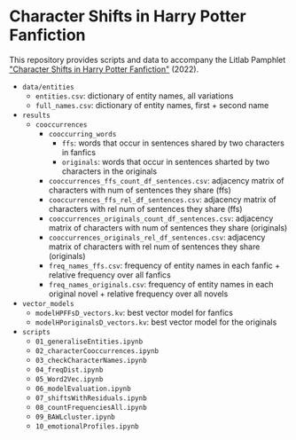 # Character Shifts in Harry Potter Fanfiction

This repository provides scripts and data to accompany the Litlab Pamphlet ["Character Shifts in Harry Potter Fanfiction"](https://www.digitalhumanitiescooperation.de/pamphlet-10-character-shifts-in-harry-potter-fanfiction/) (2022). 

- `data/entities`
  * `entities.csv`: dictionary of entity names, all variations
  * `full_names.csv`: dictionary of entity names, first + second name
- `results`
  * `cooccurrences` 
    * `cooccurring_words`
      * `ffs`: words that occur in sentences shared by two characters in fanfics
      * `originals`: words that occur in sentences sharted by two characters in the originals
    * `cooccurrences_ffs_count_df_sentences.csv`: adjacency matrix of characters with num of sentences they share (ffs)
    * `cooccurrences_ffs_rel_df_sentences.csv`: adjacency matrix of characters with rel num of sentences they share (ffs)
    * `cooccurrences_originals_count_df_sentences.csv`: adjacency matrix of characters with num of sentences they share (originals)
    * `cooccurrences_originals_rel_df_sentences.csv`: adjacency matrix of characters with rel num of sentences they share (originals)
    * `freq_names_ffs.csv`: frequency of entity names in each fanfic + relative frequency over all fanfics
    * `freq_names_originals.csv`: frequency of entity names in each original novel + relative frequency over all novels
- `vector_models`
  * `modelHPFFsD_vectors.kv`: best vector model for fanfics
  * `modelHPoriginalsD_vectors.kv`: best vector model for the originals
- `scripts`
  * `01_generaliseEntities.ipynb`
  * `02_characterCooccurrences.ipynb`
  * `03_checkCharacterNames.ipynb`
  * `04_freqDist.ipynb`
  * `05_Word2Vec.ipynb` 
  * `06_modelEvaluation.ipynb`
  * `07_shiftsWithResiduals.ipynb`
  * `08_countFrequenciesAll.ipynb` 
  * `09_BAWLcluster.ipynb`
  * `10_emotionalProfiles.ipynb`

